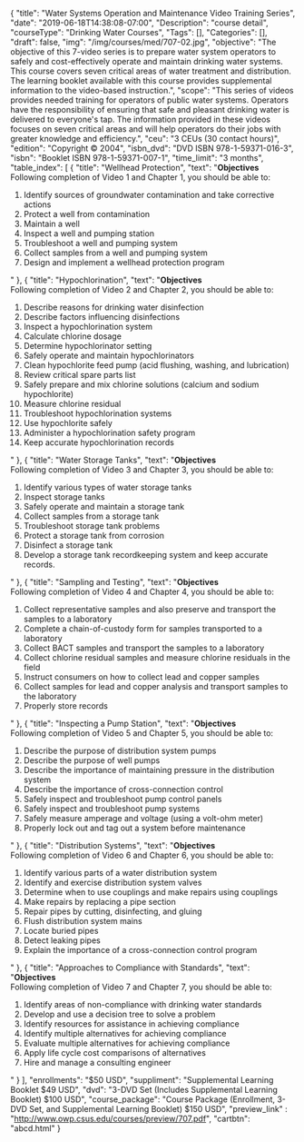{
	"title": "Water Systems Operation and Maintenance Video Training Series",
	"date": "2019-06-18T14:38:08-07:00",
	"Description": "course detail",
	"courseType": "Drinking Water Courses",
	"Tags": [],
	"Categories": [],
	"draft": false,
	"img": "/img/courses/med/707-02.jpg",
	"objective": "The objective of this 7-video series is to prepare water system operators to safely and cost-effectively operate and maintain drinking water systems. This course covers seven critical areas of water treatment and distribution. The learning booklet available with this course provides supplemental information to the video-based instruction.",
	"scope": "This series of videos provides needed training for operators of public water systems. Operators have the responsibility of ensuring that safe and pleasant drinking water is delivered to everyone's tap. The information provided in these videos focuses on seven critical areas and will help operators do their jobs with greater knowledge and efficiency.",
	"ceu": "3 CEUs (30 contact hours)",
	"edition": "Copyright © 2004",
    "isbn_dvd": "DVD ISBN 978-1-59371-016-3",
    "isbn": "Booklet ISBN 978-1-59371-007-1",
	"time_limit": "3 months",
	"table_index": [
	{
		"title": "Wellhead Protection",
		"text": "<strong>Objectives</strong><br>Following completion of Video 1 and Chapter 1, you should be able to:<ol><li>Identify sources of groundwater contamination and take corrective actions</li><li>Protect a well from contamination</li><li>Maintain a well</li><li>Inspect a well and pumping station</li><li>Troubleshoot a well and pumping system</li><li>Collect samples from a well and pumping system</li><li>Design and implement a wellhead protection program</li></ol>"
	},
	{
		"title": "Hypochlorination",
		"text": "<strong>Objectives</strong><br>Following completion of Video 2 and Chapter 2, you should be able to:<ol><li>Describe reasons for drinking water disinfection</li><li>Describe factors influencing disinfections</li><li>Inspect a hypochlorination system</li><li>Calculate chlorine dosage</li><li>Determine hypochlorinator setting</li><li>Safely operate and maintain hypochlorinators</li><li>Clean hypochlorite feed pump (acid flushing, washing, and lubrication)</li><li>Review critical spare parts list</li><li>Safely prepare and mix chlorine solutions (calcium and sodium hypochlorite)</li><li>Measure chlorine residual</li><li>Troubleshoot hypochlorination systems</li><li>Use hypochlorite safely</li><li>Administer a hypochlorination safety program</li><li>Keep accurate hypochlorination records</li></ol>"
	},
	{
		"title": "Water Storage Tanks",
		"text": "<strong>Objectives</strong><br>Following completion of Video 3 and Chapter 3, you should be able to:<ol><li>Identify various types of water storage tanks</li><li>Inspect storage tanks</li><li>Safely operate and maintain a storage tank</li><li>Collect samples from a storage tank</li><li>Troubleshoot storage tank problems</li><li>Protect a storage tank from corrosion</li><li>Disinfect a storage tank</li><li>Develop a storage tank recordkeeping system and keep accurate records.</li></ol>"
	},
	{
		"title": "Sampling and Testing",
		"text": "<strong>Objectives</strong><br>Following completion of Video 4 and Chapter 4, you should be able to:<ol><li>Collect representative samples and also preserve and transport the samples to a laboratory</li><li>Complete a chain-of-custody form for samples transported to a laboratory</li><li>Collect BACT samples and transport the samples to a laboratory</li><li>Collect chlorine residual samples and measure chlorine residuals in the field</li><li>Instruct consumers on how to collect lead and copper samples</li><li>Collect samples for lead and copper analysis and transport samples to the laboratory</li><li>Properly store records</li></ol>"
	},
	{
		"title": "Inspecting a Pump Station",
		"text": "<strong>Objectives</strong><br>Following completion of Video 5 and Chapter 5, you should be able to:<ol><li>Describe the purpose of distribution system pumps</li><li>Describe the purpose of well pumps</li><li>Describe the importance of maintaining pressure in the distribution system</li><li>Describe the importance of cross-connection control</li><li>Safely inspect and troubleshoot pump control panels</li><li>Safely inspect and troubleshoot pump systems</li><li>Safely measure amperage and voltage (using a volt-ohm meter)</li><li>Properly lock out and tag out a system before maintenance</li></ol>"
	},
	{
		"title": "Distribution Systems",
		"text": "<strong>Objectives</strong><br>Following completion of Video 6 and Chapter 6, you should be able to:<ol><li>Identify various parts of a water distribution system</li><li>Identify and exercise distribution system valves</li><li>Determine when to use couplings and make repairs using couplings</li><li>Make repairs by replacing a pipe section</li><li>Repair pipes by cutting, disinfecting, and gluing</li><li>Flush distribution system mains</li><li>Locate buried pipes</li><li>Detect leaking pipes</li><li>Explain the importance of a cross-connection control program</li></ol>"
	},
	{
		"title": "Approaches to Compliance with Standards",
		"text": "<strong>Objectives</strong><br>Following completion of Video 7 and Chapter 7, you should be able to:<ol><li>Identify areas of non-compliance with drinking water standards</li><li>Develop and use a decision tree to solve a problem</li><li>Identify resources for assistance in achieving compliance</li><li>Identify multiple alternatives for achieving compliance</li><li>Evaluate multiple alternatives for achieving compliance</li><li>Apply life cycle cost comparisons of alternatives</li><li>Hire and manage a consulting engineer</li></ol>"
	}
	],
	"enrollments": "$50 USD",
	"suppliment": "Supplemental Learning Booklet $49 USD",
	"dvd": "3-DVD Set (Includes Supplemental Learning Booklet) $100 USD",
    "course_package": "Course Package (Enrollment, 3-DVD Set, and Supplemental Learning Booklet) $150 USD",
	"preview_link" : "http://www.owp.csus.edu/courses/preview/707.pdf",
	"cartbtn": "abcd.html"
}